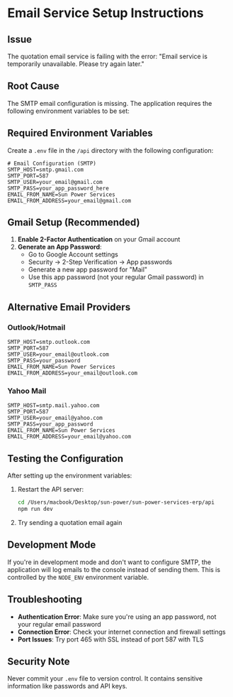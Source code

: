 # Email Service Setup Instructions

## Issue
The quotation email service is failing with the error: "Email service is temporarily unavailable. Please try again later."

## Root Cause
The SMTP email configuration is missing. The application requires the following environment variables to be set:

## Required Environment Variables

Create a `.env` file in the `/api` directory with the following configuration:

```env
# Email Configuration (SMTP)
SMTP_HOST=smtp.gmail.com
SMTP_PORT=587
SMTP_USER=your_email@gmail.com
SMTP_PASS=your_app_password_here
EMAIL_FROM_NAME=Sun Power Services
EMAIL_FROM_ADDRESS=your_email@gmail.com
```

## Gmail Setup (Recommended)

1. **Enable 2-Factor Authentication** on your Gmail account
2. **Generate an App Password**:
   - Go to Google Account settings
   - Security → 2-Step Verification → App passwords
   - Generate a new app password for "Mail"
   - Use this app password (not your regular Gmail password) in `SMTP_PASS`

## Alternative Email Providers

### Outlook/Hotmail
```env
SMTP_HOST=smtp.outlook.com
SMTP_PORT=587
SMTP_USER=your_email@outlook.com
SMTP_PASS=your_password
EMAIL_FROM_NAME=Sun Power Services
EMAIL_FROM_ADDRESS=your_email@outlook.com
```

### Yahoo Mail
```env
SMTP_HOST=smtp.mail.yahoo.com
SMTP_PORT=587
SMTP_USER=your_email@yahoo.com
SMTP_PASS=your_app_password
EMAIL_FROM_NAME=Sun Power Services
EMAIL_FROM_ADDRESS=your_email@yahoo.com
```

## Testing the Configuration

After setting up the environment variables:

1. Restart the API server:
   ```bash
   cd /Users/macbook/Desktop/sun-power/sun-power-services-erp/api
   npm run dev
   ```

2. Try sending a quotation email again

## Development Mode

If you're in development mode and don't want to configure SMTP, the application will log emails to the console instead of sending them. This is controlled by the `NODE_ENV` environment variable.

## Troubleshooting

- **Authentication Error**: Make sure you're using an app password, not your regular email password
- **Connection Error**: Check your internet connection and firewall settings
- **Port Issues**: Try port 465 with SSL instead of port 587 with TLS

## Security Note

Never commit your `.env` file to version control. It contains sensitive information like passwords and API keys.
